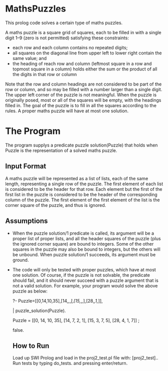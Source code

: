# MathsPuzzles
This prolog code solves a certain type of maths puzzles.

A maths puzzle is a square grid of squares, each to be filled in with a single digit 1–9 (zero is not permitted) satisfying these constraints:
- each row and each column contains no repeated digits;
- all squares on the diagonal line from upper left to lower right contain the same value;
and
- the heading of reach row and column (leftmost square in a row and topmost square in a column) holds either the sum or the product of all the digits in that row or column

Note that the row and column headings are not considered to be part of the row or column, and so may be filled with a number larger than a single digit. The upper left corner of the puzzle is not meaningful.
When the puzzle is originally posed, most or all of the squares will be empty, with the headings filled in. The goal of the puzzle is to fill in all the squares according to the rules. A proper maths puzzle will have at most one solution.

# The Program
The program supplys a predicate puzzle solution(Puzzle) that holds when Puzzle is the representation of a solved maths puzzle.

## Input Format
A maths puzzle will be represented as a list of lists, each of the same length, representing a single row of the puzzle. The first element of each list is considered to be the header for that row. Each element but the first of the first list in the puzzle is considered to be the header of the corresponding column of the puzzle. The first element of the first element of the list is the corner square of the puzzle, and thus is ignored.

## Assumptions
- When the puzzle solution/1 predicate is called, its argument will be a proper list of proper lists, and all the header squares of the puzzle (plus the ignored corner square) are bound to integers. Some of the other squares in the puzzle may also be bound to integers, but the others will be unbound. When puzzle solution/1 succeeds, its argument must be ground. 

- The code will only be tested with proper puzzles, which have at most one solution. Of course, if the puzzle is not solvable, the predicate should fail, and it should never succeed with a puzzle argument that is not a valid solution. For example, your program would solve the above puzzle as below:

  ?- Puzzle=[[0,14,10,35],[14,_,_,_],[15,_,_,_],[28,_,1,_]],
  
  |    puzzle_solution(Puzzle).
  
  Puzzle = [[0, 14, 10, 35], [14, 7, 2, 1], [15, 3, 7, 5], [28, 4, 1, 7]] ;
  
  false.
  
  ## How to Run
  Load up SWI Prolog and load in the proj2_test.pl file with: [proj2_test].. Run tests by typing do_tests. and pressing enter/return.
  
